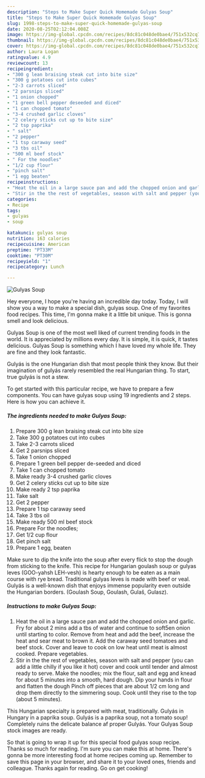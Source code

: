 ```yaml
---
description: "Steps to Make Super Quick Homemade Gulyas Soup"
title: "Steps to Make Super Quick Homemade Gulyas Soup"
slug: 1998-steps-to-make-super-quick-homemade-gulyas-soup
date: 2020-08-25T02:12:04.008Z
image: https://img-global.cpcdn.com/recipes/8dc81c048de0bae4/751x532cq70/gulyas-soup-recipe-main-photo.jpg
thumbnail: https://img-global.cpcdn.com/recipes/8dc81c048de0bae4/751x532cq70/gulyas-soup-recipe-main-photo.jpg
cover: https://img-global.cpcdn.com/recipes/8dc81c048de0bae4/751x532cq70/gulyas-soup-recipe-main-photo.jpg
author: Laura Logan
ratingvalue: 4.9
reviewcount: 13
recipeingredient:
- "300 g lean braising steak cut into bite size"
- "300 g potatoes cut into cubes"
- "2-3 carrots sliced"
- "2 parsnips sliced"
- "1 onion chopped"
- "1 green bell pepper deseeded and diced"
- "1 can chopped tomato"
- "3-4 crushed garlic cloves"
- "2 celery sticks cut up to bite size"
- "2 tsp paprika"
- " salt"
- "2 pepper"
- "1 tsp caraway seed"
- "3 tbs oil"
- "500 ml beef stock"
- " For the noodles"
- "1/2 cup flour"
- "pinch salt"
- "1 egg beaten"
recipeinstructions:
- "Heat the oil in a large sauce pan and add the chopped onion and garlic. Fry for about 2 mins add a tbs of water and continue to soft5en onion until starting to color. Remove from heat and add the beef, increase the heat and sear meat to brown it. Add the caraway seed tomatoes and beef stock. Cover and leave to cook on low heat until meat is almost cooked. Prepare vegetables."
- "Stir in the the rest of vegetables, season with salt and pepper (you can add a little chilly if you like it hot) cover and cook until tender and almost ready to serve. Make the noodles; mix the flour, salt and egg and knead for about 5 minutes into a smooth, hard dough. Dip your hands in flour and flatten the dough Pinch off pieces that are about 1/2 cm long and drop them directly to the simmering soup. Cook until they rise to the top (about 5 minutes)."
categories:
- Recipe
tags:
- gulyas
- soup

katakunci: gulyas soup 
nutrition: 163 calories
recipecuisine: American
preptime: "PT33M"
cooktime: "PT30M"
recipeyield: "1"
recipecategory: Lunch

---
```



![Gulyas Soup](https://img-global.cpcdn.com/recipes/8dc81c048de0bae4/751x532cq70/gulyas-soup-recipe-main-photo.jpg)

Hey everyone, I hope you're having an incredible day today. Today, I will show you a way to make a special dish, gulyas soup. One of my favorites food recipes. This time, I'm gonna make it a little bit unique. This is gonna smell and look delicious.

Gulyas Soup is one of the most well liked of current trending foods in the world. It is appreciated by millions every day. It is simple, it is quick, it tastes delicious. Gulyas Soup is something which I have loved my whole life. They are fine and they look fantastic.

Gulyás is the one Hungarian dish that most people think they know. But their imagination of gulyás rarely resembled the real Hungarian thing. To start, true gulyás is not a stew.


To get started with this particular recipe, we have to prepare a few components. You can have gulyas soup using 19 ingredients and 2 steps. Here is how you can achieve it.

<!--inarticleads1-->

##### The ingredients needed to make Gulyas Soup:

1. Prepare 300 g lean braising steak cut into bite size
1. Take 300 g potatoes cut into cubes
1. Take 2-3 carrots sliced
1. Get 2 parsnips sliced
1. Take 1 onion chopped
1. Prepare 1 green bell pepper de-seeded and diced
1. Take 1 can chopped tomato
1. Make ready 3-4 crushed garlic cloves
1. Get 2 celery sticks cut up to bite size
1. Make ready 2 tsp paprika
1. Take  salt
1. Get 2 pepper
1. Prepare 1 tsp caraway seed
1. Take 3 tbs oil
1. Make ready 500 ml beef stock
1. Prepare  For the noodles;
1. Get 1/2 cup flour
1. Get pinch salt
1. Prepare 1 egg, beaten


Make sure to dip the knife into the soup after every flick to stop the dough from sticking to the knife. This recipe for Hungarian goulash soup or gulyas leves (GOO-yahsh LEH-vesh) is hearty enough to be eaten as a main course with rye bread. Traditional gulyas leves is made with beef or veal. Gulyás is a well-known dish that enjoys immense popularity even outside the Hungarian borders. (Goulash Soup, Goulash, Gulaš, Gulasz). 

<!--inarticleads2-->

##### Instructions to make Gulyas Soup:

1. Heat the oil in a large sauce pan and add the chopped onion and garlic. Fry for about 2 mins add a tbs of water and continue to soft5en onion until starting to color. Remove from heat and add the beef, increase the heat and sear meat to brown it. Add the caraway seed tomatoes and beef stock. Cover and leave to cook on low heat until meat is almost cooked. Prepare vegetables.
1. Stir in the the rest of vegetables, season with salt and pepper (you can add a little chilly if you like it hot) cover and cook until tender and almost ready to serve. Make the noodles; mix the flour, salt and egg and knead for about 5 minutes into a smooth, hard dough. Dip your hands in flour and flatten the dough Pinch off pieces that are about 1/2 cm long and drop them directly to the simmering soup. Cook until they rise to the top (about 5 minutes).


This Hungarian specialty is prepared with meat, traditionally. Gulyás in Hungary in a paprika soup. Gulyás is a paprika soup, not a tomato soup! Completely ruins the delicate balance af proper Gulyás. Your Gulyas Soup stock images are ready. 

So that is going to wrap it up for this special food gulyas soup recipe. Thanks so much for reading. I'm sure you can make this at home. There's gonna be more interesting food at home recipes coming up. Remember to save this page in your browser, and share it to your loved ones, friends and colleague. Thanks again for reading. Go on get cooking!
